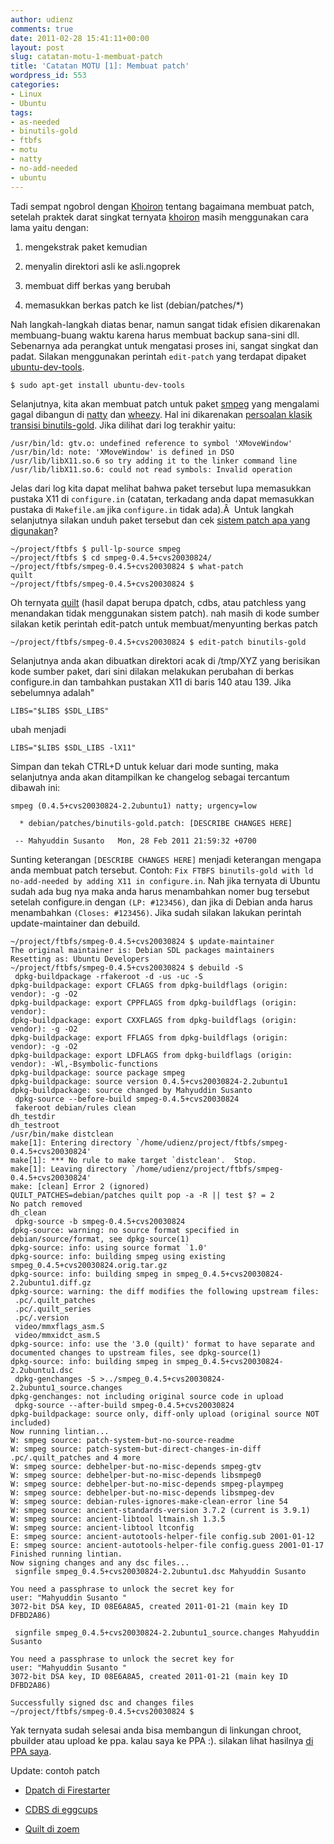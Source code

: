 ```yaml
---
author: udienz
comments: true
date: 2011-02-28 15:41:11+00:00
layout: post
slug: catatan-motu-1-membuat-patch
title: 'Catatan MOTU [1]: Membuat patch'
wordpress_id: 553
categories:
- Linux
- Ubuntu
tags:
- as-needed
- binutils-gold
- ftbfs
- motu
- natty
- no-add-needed
- ubuntu
---
```


Tadi sempat ngobrol dengan [Khoiron](http://librarylinux.wordpress.com/) tentang bagaimana membuat patch, setelah praktek darat singkat ternyata [khoiron](http://librarylinux.wordpress.com/) masih menggunakan cara lama yaitu dengan:



	
  1. mengekstrak paket kemudian

	
  2. menyalin direktori asli ke asli.ngoprek

	
  3. membuat diff berkas yang berubah

	
  4. memasukkan berkas patch ke list (debian/patches/*)


Nah langkah-langkah diatas benar, namun sangat tidak efisien dikarenakan membuang-buang waktu karena harus membuat backup sana-sini dll. Sebenarnya ada perangkat untuk mengatasi proses ini, sangat singkat dan padat. Silakan menggunakan perintah `edit-patch` yang terdapat dipaket [ubuntu-dev-tools](https://launchpad.net/ubuntu/+source/ubuntu-dev-tools).

    
    $ sudo apt-get install ubuntu-dev-tools


Selanjutnya, kita akan membuat patch untuk paket [smpeg](http://packages.qa.debian.org/s/smpeg.html) yang mengalami gagal dibangun di [natty](http://people.ubuntuwire.org/~lucas/ubuntu-nbs/32/smpeg_0.4.5+cvs20030824-2.2_lubuntu32.buildlog) dan [wheezy](http://bugs.debian.org/cgi-bin/bugreport.cgi?bug=556351). Hal ini dikarenakan [persoalan klasik transisi binutils-gold](http://tripledin.wordpress.com/2011/01/23/mengatasi-ftbfs-di-natty/). Jika dilihat dari log terakhir yaitu:

    
    /usr/bin/ld: gtv.o: undefined reference to symbol 'XMoveWindow'
    /usr/bin/ld: note: 'XMoveWindow' is defined in DSO /usr/lib/libX11.so.6 so try adding it to the linker command line
    /usr/lib/libX11.so.6: could not read symbols: Invalid operation


Jelas dari log kita dapat melihat bahwa paket tersebut lupa memasukkan pustaka X11 di `configure.in` (catatan, terkadang anda dapat memasukkan pustaka di `Makefile.am` jika `configure.in` tidak ada).Â  Untuk langkah selanjutnya silakan unduh paket tersebut dan cek [sistem patch apa yang digunakan](http://wiki.debian.org/debian/patches)?

    
    ~/project/ftbfs $ pull-lp-source smpeg
    ~/project/ftbfs $ cd smpeg-0.4.5+cvs20030824/
    ~/project/ftbfs/smpeg-0.4.5+cvs20030824 $ what-patch
    quilt
    ~/project/ftbfs/smpeg-0.4.5+cvs20030824 $


Oh ternyata [quilt](http://packages.debian.org/quilt) (hasil dapat berupa dpatch, cdbs, atau patchless yang menandakan tidak menggunakan sistem patch). nah masih di kode sumber silakan ketik perintah edit-patch untuk membuat/menyunting berkas patch

    
    ~/project/ftbfs/smpeg-0.4.5+cvs20030824 $ edit-patch binutils-gold


Selanjutnya anda akan dibuatkan direktori acak di /tmp/XYZ yang berisikan kode sumber paket, dari sini dilakan melakukan perubahan di berkas configure.in dan tambahkan pustakan X11 di baris 140 atau 139. Jika sebelumnya adalah"

    
    LIBS="$LIBS $SDL_LIBS"


ubah menjadi

    
    LIBS="$LIBS $SDL_LIBS -lX11"


Simpan dan tekah CTRL+D untuk keluar dari mode sunting, maka selanjutnya anda akan ditampilkan ke changelog sebagai tercantum dibawah ini:

    
    smpeg (0.4.5+cvs20030824-2.2ubuntu1) natty; urgency=low
    
      * debian/patches/binutils-gold.patch: [DESCRIBE CHANGES HERE]
    
     -- Mahyuddin Susanto   Mon, 28 Feb 2011 21:59:32 +0700


Sunting keterangan `[DESCRIBE CHANGES HERE]` menjadi keterangan mengapa anda membuat patch tersebut. Contoh: `Fix FTBFS binutils-gold with ld no-add-needed by adding X11 in configure.in`. Nah jika ternyata di Ubuntu sudah ada bug nya maka anda harus menambahkan nomer bug tersebut setelah configure.in dengan `(LP: #123456)`, dan jika di Debian anda harus menambahkan `(Closes: #123456)`. Jika sudah silakan lakukan perintah update-maintainer dan debuild.

    
    ~/project/ftbfs/smpeg-0.4.5+cvs20030824 $ update-maintainer
    The original maintainer is: Debian SDL packages maintainers
    Resetting as: Ubuntu Developers
    ~/project/ftbfs/smpeg-0.4.5+cvs20030824 $ debuild -S
     dpkg-buildpackage -rfakeroot -d -us -uc -S
    dpkg-buildpackage: export CFLAGS from dpkg-buildflags (origin: vendor): -g -O2
    dpkg-buildpackage: export CPPFLAGS from dpkg-buildflags (origin: vendor):
    dpkg-buildpackage: export CXXFLAGS from dpkg-buildflags (origin: vendor): -g -O2
    dpkg-buildpackage: export FFLAGS from dpkg-buildflags (origin: vendor): -g -O2
    dpkg-buildpackage: export LDFLAGS from dpkg-buildflags (origin: vendor): -Wl,-Bsymbolic-functions
    dpkg-buildpackage: source package smpeg
    dpkg-buildpackage: source version 0.4.5+cvs20030824-2.2ubuntu1
    dpkg-buildpackage: source changed by Mahyuddin Susanto
     dpkg-source --before-build smpeg-0.4.5+cvs20030824
     fakeroot debian/rules clean
    dh_testdir
    dh_testroot
    /usr/bin/make distclean
    make[1]: Entering directory `/home/udienz/project/ftbfs/smpeg-0.4.5+cvs20030824'
    make[1]: *** No rule to make target `distclean'.  Stop.
    make[1]: Leaving directory `/home/udienz/project/ftbfs/smpeg-0.4.5+cvs20030824'
    make: [clean] Error 2 (ignored)
    QUILT_PATCHES=debian/patches quilt pop -a -R || test $? = 2
    No patch removed
    dh_clean
     dpkg-source -b smpeg-0.4.5+cvs20030824
    dpkg-source: warning: no source format specified in debian/source/format, see dpkg-source(1)
    dpkg-source: info: using source format `1.0'
    dpkg-source: info: building smpeg using existing smpeg_0.4.5+cvs20030824.orig.tar.gz
    dpkg-source: info: building smpeg in smpeg_0.4.5+cvs20030824-2.2ubuntu1.diff.gz
    dpkg-source: warning: the diff modifies the following upstream files:
     .pc/.quilt_patches
     .pc/.quilt_series
     .pc/.version
     video/mmxflags_asm.S
     video/mmxidct_asm.S
    dpkg-source: info: use the '3.0 (quilt)' format to have separate and documented changes to upstream files, see dpkg-source(1)
    dpkg-source: info: building smpeg in smpeg_0.4.5+cvs20030824-2.2ubuntu1.dsc
     dpkg-genchanges -S >../smpeg_0.4.5+cvs20030824-2.2ubuntu1_source.changes
    dpkg-genchanges: not including original source code in upload
     dpkg-source --after-build smpeg-0.4.5+cvs20030824
    dpkg-buildpackage: source only, diff-only upload (original source NOT included)
    Now running lintian...
    W: smpeg source: patch-system-but-no-source-readme
    W: smpeg source: patch-system-but-direct-changes-in-diff .pc/.quilt_patches and 4 more
    W: smpeg source: debhelper-but-no-misc-depends smpeg-gtv
    W: smpeg source: debhelper-but-no-misc-depends libsmpeg0
    W: smpeg source: debhelper-but-no-misc-depends smpeg-plaympeg
    W: smpeg source: debhelper-but-no-misc-depends libsmpeg-dev
    W: smpeg source: debian-rules-ignores-make-clean-error line 54
    W: smpeg source: ancient-standards-version 3.7.2 (current is 3.9.1)
    W: smpeg source: ancient-libtool ltmain.sh 1.3.5
    W: smpeg source: ancient-libtool ltconfig
    E: smpeg source: ancient-autotools-helper-file config.sub 2001-01-12
    E: smpeg source: ancient-autotools-helper-file config.guess 2001-01-17
    Finished running lintian.
    Now signing changes and any dsc files...
     signfile smpeg_0.4.5+cvs20030824-2.2ubuntu1.dsc Mahyuddin Susanto 
    
    You need a passphrase to unlock the secret key for
    user: "Mahyuddin Susanto "
    3072-bit DSA key, ID 08E6A8A5, created 2011-01-21 (main key ID DFBD2A86)
    
     signfile smpeg_0.4.5+cvs20030824-2.2ubuntu1_source.changes Mahyuddin Susanto 
    
    You need a passphrase to unlock the secret key for
    user: "Mahyuddin Susanto "
    3072-bit DSA key, ID 08E6A8A5, created 2011-01-21 (main key ID DFBD2A86)
    
    Successfully signed dsc and changes files
    ~/project/ftbfs/smpeg-0.4.5+cvs20030824 $


Yak ternyata sudah selesai anda bisa membangun di linkungan chroot, pbuilder atau upload ke ppa. kalau saya ke PPA :). silakan lihat hasilnya [di PPA saya](https://launchpad.net/~udienz/+archive/experimental/+packages).

Update: contoh patch



	
  * [Dpatch di Firestarter](http://bazaar.launchpad.net/~ubuntu-branches/ubuntu/natty/firestarter/natty/view/head:/debian/patches/23_fix_ftbfs_binutils-gold.dpatch)

	
  * [CDBS di eggcups](http://bazaar.launchpad.net/~ubuntu-branches/ubuntu/natty/eggcups/natty/view/head:/debian/patches/01_fix_ftbfs_binutils-gold.patch)

	
  * [Quilt di zoem](http://bazaar.launchpad.net/~ubuntu-branches/ubuntu/natty/zoem/natty/view/head:/debian/patches/0002-Use_LDADD_instead_of_LDFLAGS.patch)


